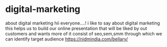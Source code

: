 # digital-marketing
about digital marketing
hii everyone....! i like to say about digital marketing
this helps us to build our online presentation that will be liked by out customers and wants more of it 
consist of seo,sem,smm 
through which we can identify target audience
https://nidmindia.com/bellary/
